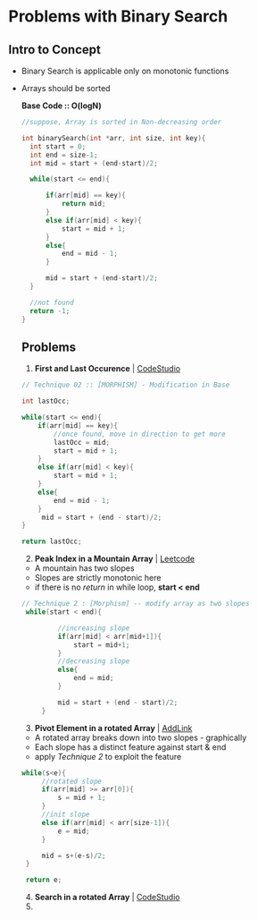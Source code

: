 # Problems with Binary Search

## Intro to Concept
- Binary Search is applicable only on monotonic functions
- Arrays should be sorted
  
  **Base Code :: O(logN)**
  ```C++
  //suppose, Array is sorted in Non-decreasing order

  int binarySearch(int *arr, int size, int key){
    int start = 0;
    int end = size-1;
    int mid = start + (end-start)/2;

    while(start <= end){

        if(arr[mid] == key){
            return mid;
        }
        else if(arr[mid] < key){
            start = mid + 1;
        }
        else{
            end = mid - 1;
        }

        mid = start + (end-start)/2;
    }

    //not found
    return -1;
  }
  ```

  ## Problems

  1. **First and Last Occurence**  | [CodeStudio](https://www.codingninjas.com/studio/problems/find-duplicate-in-array_1112602)
    ```C++
    // Technique 02 :: [MORPHISM] - Modification in Base

    int lastOcc;

    while(start <= end){
        if(arr[mid] == key){
            //once found, move in direction to get more
            lastOcc = mid;
            start = mid + 1;
        }
        else if(arr[mid] < key){
            start = mid + 1;
        }
        else{
            end = mid - 1;
        }
         mid = start + (end - start)/2;
    }

    return lastOcc;
    ```
  2. **Peak Index in a Mountain Array** |  [Leetcode](https://leetcode.com/problems/peak-index-in-a-mountain-array/)
   - A mountain has two slopes
   - Slopes are strictly monotonic here
   - if there is no *return* in while loop, **start < end**

   ```C++
   // Technique 2 : [Morphism] -- modify array as two slopes
    while(start < end){

            //increasing slope
            if(arr[mid] < arr[mid+1]){
                start = mid+1;
            }
            //decreasing slope
            else{
                end = mid;
            } 

            mid = start + (end - start)/2;
        }
   ``` 
  
  3. **Pivot Element in a rotated Array** | [AddLink]()
   - A rotated array breaks down into two slopes - graphically
   - Each slope has a distinct feature against start & end
   - apply *Technique 2* to exploit the feature

   ```C++
   while(s<e){
        //rotated slope
        if(arr[mid] >= arr[0]){
            s = mid + 1;
        }
        //init slope
        else if(arr[mid] < arr[size-1]){
            e = mid;
        }

        mid = s+(e-s)/2;
    }

    return e;
   ``` 
  4. **Search in a rotated Array** | [CodeStudio](https://www.codingninjas.com/studio/problems/search-in-rotated-sorted-array_630450) 
  5. 